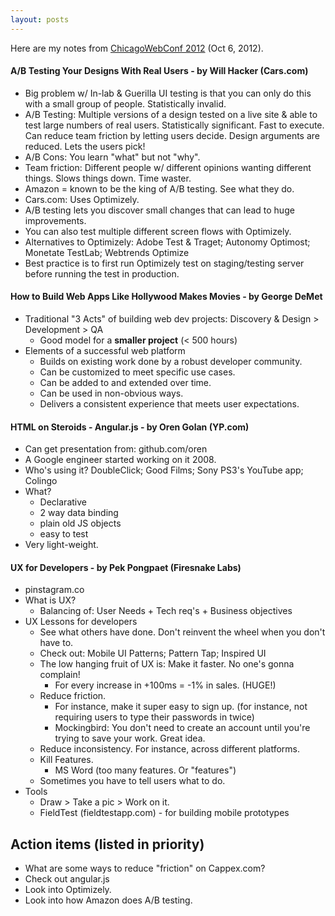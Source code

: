 ```yaml
---
layout: posts
---
```


Here are my notes from [ChicagoWebConf 2012](http://chicagowebconf.org/) (Oct 6, 2012).

#### A/B Testing Your Designs With Real Users - by Will Hacker (Cars.com)

* Big problem w/ In-lab & Guerilla UI testing is that you can only do this with a small group of people.  Statistically invalid.  
* A/B Testing: Multiple versions of a design tested on a live site & able to test large numbers of real users.  Statistically significant.  Fast to execute.  Can reduce team friction by letting users decide.  Design arguments are reduced.  Lets the users pick!
* A/B Cons: You learn "what" but not "why".
* Team friction: Different people w/ different opinions wanting different things.  Slows things down.  Time waster.  
* Amazon = known to be the king of A/B testing.  See what they do.
* Cars.com: Uses Optimizely.  
* A/B testing lets you discover small changes that can lead to huge improvements.
* You can also test multiple different screen flows with Optimizely.
* Alternatives to Optimizely: Adobe Test & Traget; Autonomy Optimost; Monetate TestLab; Webtrends Optimize
* Best practice is to first run Optimizely test on staging/testing server before running the test in production.

#### How to Build Web Apps Like Hollywood Makes Movies - by George DeMet

* Traditional "3 Acts" of building web dev projects: Discovery & Design > Development > QA
  * Good model for a **smaller project** (< 500 hours)
* Elements of a successful web platform
  * Builds on existing work done by a robust developer community.
  * Can be customized to meet specific use cases.
  * Can be added to and extended over time.
  * Can be used in non-obvious ways.
  * Delivers a consistent experience that meets user expectations.


#### HTML on Steroids - Angular.js - by Oren Golan (YP.com)

* Can get presentation from: github.com/oren
* A Google engineer started working on it 2008.
* Who's using it? DoubleClick; Good Films; Sony PS3's YouTube app; Colingo
* What?
  * Declarative
  * 2 way data binding
  * plain old JS objects
  * easy to test
* Very light-weight.

#### UX for Developers - by Pek Pongpaet (Firesnake Labs)

* pinstagram.co
* What is UX?
  * Balancing of: User Needs + Tech req's + Business objectives
* UX Lessons for developers
  * See what others have done.  Don't reinvent the wheel when you don't have to.
  * Check out: Mobile UI Patterns; Pattern Tap; Inspired UI
  * The low hanging fruit of UX is: Make it faster.  No one's gonna complain!
    * For every increase in +100ms = -1% in sales. (HUGE!)
  * Reduce friction.
    * For instance, make it super easy to sign up.  (for instance, not requiring users to type their passwords in twice)
    * Mockingbird: You don't need to create an account until you're trying to save your work.  Great idea.
  * Reduce inconsistency.  For instance, across different platforms.
  * Kill Features.
    * MS Word (too many features.  Or "features")
  * Sometimes you have to tell users what to do.
* Tools
  * Draw > Take a pic > Work on it.
  * FieldTest (fieldtestapp.com) - for building mobile prototypes


## Action items (listed in priority)

* What are some ways to reduce "friction" on Cappex.com?
* Check out angular.js
* Look into Optimizely.
* Look into how Amazon does A/B testing.
